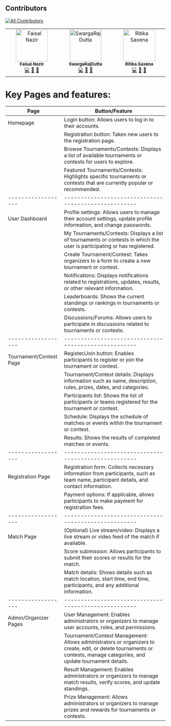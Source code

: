 ## Contributors
<!-- ALL-CONTRIBUTORS-BADGE:START - Do not remove or modify this section -->
[![All Contributors](https://img.shields.io/badge/all_contributors-3-orange.svg?style=flat-square)](#contributors-)
<!-- ALL-CONTRIBUTORS-BADGE:END -->

<!-- ALL-CONTRIBUTORS-LIST:START - Do not remove or modify this section -->
<!-- prettier-ignore-start -->
<!-- markdownlint-disable -->
<table>
  <tbody>
    <tr>
      <td align="center" valign="top" width="14.28%"><a href="https://github.com/faisalnazir7"><img src="https://avatars.githubusercontent.com/u/76447944?v=4?s=100" width="100px;" alt="Faisal Nazir"/><br /><sub><b>Faisal Nazir</b></sub></a><br /><a href="https://github.com/faisalnazir7/battleHost-frontend/commits?author=faisalnazir7" title="Code">💻</a> <a href="https://github.com/faisalnazir7/battleHost-frontend/commits?author=faisalnazir7" title="Documentation">📖</a> <a href="#maintenance-faisalnazir7" title="Maintenance">🚧</a></td>
      <td align="center" valign="top" width="14.28%"><a href="https://github.com/Swarga-codes"><img src="https://avatars.githubusercontent.com/u/72154312?v=4?s=100" width="100px;" alt="SwargaRajDutta"/><br /><sub><b>SwargaRajDutta</b></sub></a><br /><a href="https://github.com/faisalnazir7/battleHost-frontend/commits?author=Swarga-codes" title="Code">💻</a> <a href="https://github.com/faisalnazir7/battleHost-frontend/commits?author=Swarga-codes" title="Documentation">📖</a> <a href="#maintenance-Swarga-codes" title="Maintenance">🚧</a></td>
      <td align="center" valign="top" width="14.28%"><a href="https://github.com/Ritika091"><img src="https://avatars.githubusercontent.com/u/74368711?v=4?s=100" width="100px;" alt="Ritika Saxena"/><br /><sub><b>Ritika Saxena</b></sub></a><br /><a href="https://github.com/faisalnazir7/battleHost-frontend/commits?author=Ritika091" title="Code">💻</a> <a href="https://github.com/faisalnazir7/battleHost-frontend/commits?author=Ritika091" title="Documentation">📖</a> <a href="#maintenance-Ritika091" title="Maintenance">🚧</a></td>
    </tr>
  </tbody>
</table>

<!-- markdownlint-restore -->
<!-- prettier-ignore-end -->

<!-- ALL-CONTRIBUTORS-LIST:END -->
<!-- prettier-ignore-start -->
<!-- markdownlint-disable -->

<!-- markdownlint-restore -->
<!-- prettier-ignore-end -->

<!-- ALL-CONTRIBUTORS-LIST:END -->


# Key Pages and features:

| Page               | Button/Feature                                        |
| ------------------ | ---------------------------------------------------- |
| Homepage                     | Login button: Allows users to log in to their accounts. |
|                    | Registration button: Takes new users to the registration page. |
|                    | Browse Tournaments/Contests: Displays a list of available tournaments or contests for users to explore. |
|                    | Featured Tournaments/Contests: Highlights specific tournaments or contests that are currently popular or recommended. |
| ------------------ | ---------------------------------------------------- |
| User Dashboard                   | Profile settings: Allows users to manage their account settings, update profile information, and change passwords. |
|                    | My Tournaments/Contests: Displays a list of tournaments or contests in which the user is participating or has registered. |
|                    | Create Tournament/Contest: Takes organizers to a form to create a new tournament or contest. |
|                    | Notifications: Displays notifications related to registrations, updates, results, or other relevant information. |
|                    | Leaderboards: Shows the current standings or rankings in tournaments or contests. |
|                    | Discussions/Forums: Allows users to participate in discussions related to tournaments or contests. |
| ------------------ | ---------------------------------------------------- |
| Tournament/Contest Page                   | Register/Join button: Enables participants to register or join the tournament or contest. |
|                    | Tournament/Contest details: Displays information such as name, description, rules, prizes, dates, and categories. |
|                    | Participants list: Shows the list of participants or teams registered for the tournament or contest. |
|                    | Schedule: Displays the schedule of matches or events within the tournament or contest. |
|                    | Results: Shows the results of completed matches or events. |
| ------------------ | ---------------------------------------------------- |
| Registration Page                   | Registration form: Collects necessary information from participants, such as team name, participant details, and contact information. |
|                    | Payment options: If applicable, allows participants to make payment for registration fees. |
| ------------------ | ---------------------------------------------------- |
| Match Page                    | (Optional) Live stream/video: Displays a live stream or video feed of the match if available. |
|                    | Score submission: Allows participants to submit their scores or results for the match. |
|                    | Match details: Shows details such as match location, start time, end time, participants, and any additional information. |
| ------------------ | ---------------------------------------------------- |
| Admin/Organizer Pages                   | User Management: Enables administrators or organizers to manage user accounts, roles, and permissions. |
|                    | Tournament/Contest Management: Allows administrators or organizers to create, edit, or delete tournaments or contests, manage categories, and update tournament details. |
|                    | Result Management: Enables administrators or organizers to manage match results, verify scores, and update standings. |
|                    | Prize Management: Allows administrators or organizers to manage prizes and rewards for tournaments or contests. |
